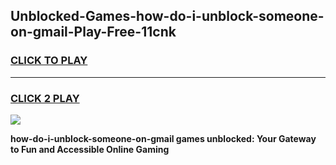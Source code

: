 
## Unblocked-Games-how-do-i-unblock-someone-on-gmail-Play-Free-11cnk
<h3>
<a href="https://premium76.site?title=how-do-i-unblock-someone-on-gmail&ref=21A">CLICK TO PLAY</a></h3>
<hr>

<h3>
<a href="https://premium76.site?title=how-do-i-unblock-someone-on-gmail&ref=21A">CLICK 2 PLAY</a>
  
</h3>

<a href="https://premium76.site?title=how-do-i-unblock-someone-on-gmail&ref=21A"><img src="https://clearcache.store/games.png"></a>


**how-do-i-unblock-someone-on-gmail games unblocked: Your Gateway to Fun and Accessible Online Gaming**
